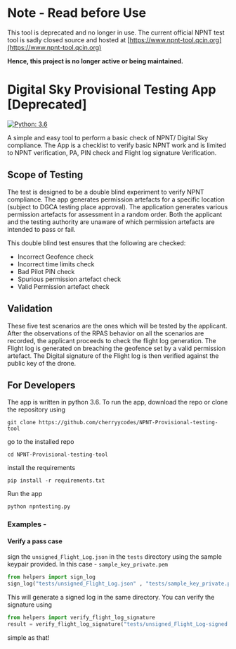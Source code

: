 # Note - Read before Use
This tool is deprecated and no longer in use. The current official NPNT test tool is sadly closed source and hosted at [https://www.npnt-tool.qcin.org](https://www.npnt-tool.qcin.org)

**Hence, this project is no longer active or being maintained.**

# Digital Sky Provisional Testing App [Deprecated]
[![Python: 3.6](https://img.shields.io/badge/python-3.6-blue.svg)](https://www.python.org/downloads/)


A simple and easy tool to perform a basic check of NPNT/ Digital Sky compliance. 
The App is a checklist to verify basic NPNT work and is limited to NPNT verification, PA, PIN check and Flight log signature Verification. 

## Scope of Testing
The test is designed to be a double blind experiment to verify NPNT compliance.
The app generates permission artefacts for a specific location 
(subject to DGCA testing place approval). 
The application generates various permission artefacts for assessment in a random order. 
Both the applicant and the testing authority are unaware of which permission 
artefacts are intended to pass or fail. 

This double blind test ensures that the following are checked:
- Incorrect Geofence check
- Incorrect time limits check
- Bad Pilot PIN check 
- Spurious permission artefact check
- Valid Permission artefact check

## Validation
These five test scenarios are the ones which will be tested by the applicant.
After the observations of the RPAS behavior on all the scenarios are recorded,
the applicant proceeds to check the flight log generation.
The Flight log is generated on breaching the geofence set by a valid permission artefact.
The Digital signature of the Flight log is then verified against the public key of the drone.

## For Developers
The app is written in python 3.6. To run the app, download the repo or clone the repository using

`git clone https://github.com/cherryycodes/NPNT-Provisional-testing-tool`

go to the installed repo

`cd NPNT-Provisional-testing-tool`

install the requirements 

`pip install -r requirements.txt`

Run the app

`python npntesting.py`

### Examples - 
#### Verify a pass case
sign the `unsigned_Flight_Log.json` in the `tests` directory using the sample
keypair provided. In this case - `sample_key_private.pem`

```python
from helpers import sign_log
sign_log("tests/unsigned_Flight_Log.json" , "tests/sample_key_private.pem")
``` 

This will generate a signed log in the same directory. You can verify the signature using 
```python
from helpers import verify_flight_log_signature
result = verify_flight_log_signature("tests/unsigned_Flight_Log-signed.json", "tests/sample_key_public.pem")
```
simple as that!
